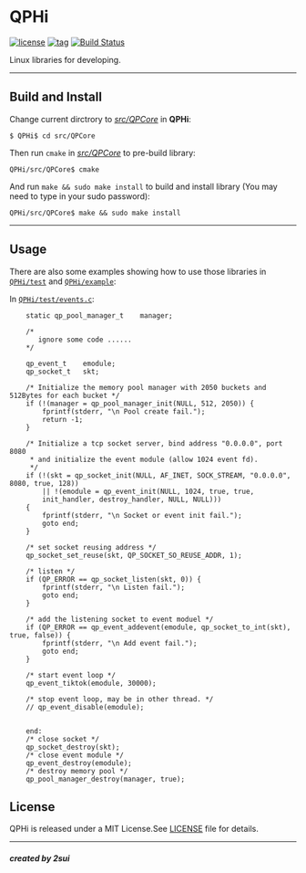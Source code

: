 
# QPHi
[![license](https://img.shields.io/badge/license-MIT%20License-blue.svg)](https://mit-license.org/)
[![tag](https://img.shields.io/badge/tag-v1.0.0-yellow.svg)](https://github.com/2sui/QPHi/tree/1.0.0)
[![Build Status](https://travis-ci.org/2sui/QPHi.svg?branch=master)](https://travis-ci.org/2sui/QPHi)

Linux libraries for developing.

----

## Build and Install
Change current dirctrory to [_src/QPCore_](./src/QPCore) in **QPHi**:

```
$ QPHi$ cd src/QPCore
```
Then run `cmake` in [_src/QPCore_](./src/QPCore) to pre-build library:

```
QPHi/src/QPCore$ cmake
```
And run `make && sudo make install` to build and install library (You may need to type in your sudo password):

```
QPHi/src/QPCore$ make && sudo make install
```

----

## Usage
There are also some examples showing how to use those libraries in [`QPHi/test`](./test) and [`QPHi/example`](./example):

In [`QPHi/test/events.c`](./test/events.c):

```
	static qp_pool_manager_t    manager;
	
	/*
	   ignore some code ......
	*/
	
	qp_event_t    emodule; 
    qp_socket_t   skt;
    
    /* Initialize the memory pool manager with 2050 buckets and 512Bytes for each bucket */
    if (!(manager = qp_pool_manager_init(NULL, 512, 2050)) {
        fprintf(stderr, "\n Pool create fail.");
        return -1;
    }
    
    /* Initialize a tcp socket server, bind address "0.0.0.0", port 8080 
     * and initialize the event module (allow 1024 event fd).
     */
    if (!(skt = qp_socket_init(NULL, AF_INET, SOCK_STREAM, "0.0.0.0", 8080, true, 128)) 
        || !(emodule = qp_event_init(NULL, 1024, true, true, 
        init_handler, destroy_handler, NULL, NULL))) 
    {
        fprintf(stderr, "\n Socket or event init fail.");
        goto end;
    }
    
    /* set socket reusing address */
    qp_socket_set_reuse(skt, QP_SOCKET_SO_REUSE_ADDR, 1);
    
    /* listen */
    if (QP_ERROR == qp_socket_listen(skt, 0)) {
        fprintf(stderr, "\n Listen fail.");
        goto end;
    }
    
    /* add the listening socket to event moduel */
    if (QP_ERROR == qp_event_addevent(emodule, qp_socket_to_int(skt), true, false)) {
        fprintf(stderr, "\n Add event fail.");
        goto end;
    }
    
    /* start event loop */
    qp_event_tiktok(emodule, 30000);
    
    /* stop event loop, may be in other thread. */
    // qp_event_disable(emodule);
    
    
    end:
    /* close socket */
    qp_socket_destroy(skt);
    /* close event module */
    qp_event_destroy(emodule);
    /* destroy memory pool */
    qp_pool_manager_destroy(manager, true);

```

## License
QPHi is released under a MIT License.See [LICENSE](./LICENSE) file for details.

----
##### created by 2sui


